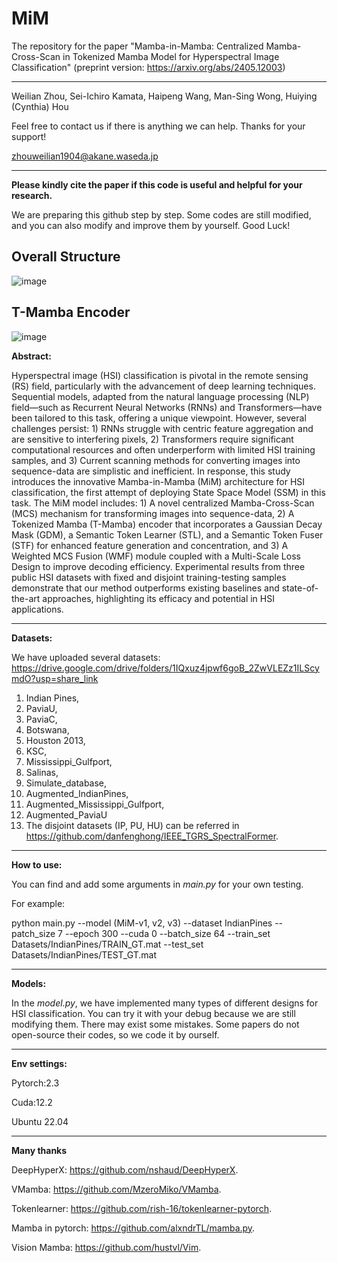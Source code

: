 # MiM

The repository for the paper "Mamba-in-Mamba: Centralized Mamba-Cross-Scan in Tokenized Mamba Model for Hyperspectral Image Classification" (preprint version: https://arxiv.org/abs/2405.12003)

------

Weilian Zhou, Sei-Ichiro Kamata, Haipeng Wang, Man-Sing Wong, Huiying (Cynthia) Hou

Feel free to contact us if there is anything we can help. Thanks for your support!

zhouweilian1904@akane.waseda.jp

------
**Please kindly cite the paper if this code is useful and helpful for your research.** 

We are preparing this github step by step. Some codes are still modified, and you can also modify and improve them by yourself. Good Luck! 

Overall Structure
----------------------------------------
![image](https://github.com/zhouweilian1904/Mamba-in-Mamba/blob/main/whole%20structure.png)

T-Mamba Encoder
----------------------------------------
![image](https://github.com/zhouweilian1904/Mamba-in-Mamba/blob/main/T_mamba_3.png)

**Abstract:**

Hyperspectral image (HSI) classification is pivotal in the remote sensing (RS) field, particularly with the advancement of deep learning techniques. Sequential models, adapted from the natural language processing (NLP) field—such as Recurrent Neural Networks (RNNs) and Transformers—have been tailored to this task, offering a unique viewpoint. However, several challenges persist: 1) RNNs struggle with centric feature aggregation and are sensitive to interfering pixels, 2) Transformers require significant computational resources and often underperform with limited HSI training samples, and 3) Current scanning methods for converting images into sequence-data are simplistic and inefficient. In response, this study introduces the innovative Mamba-in-Mamba (MiM) architecture for HSI classification, the first attempt of deploying State Space Model (SSM) in this task. The MiM model includes: 1) A novel centralized Mamba-Cross-Scan (MCS) mechanism for transforming images into sequence-data, 2) A Tokenized Mamba (T-Mamba) encoder that incorporates a Gaussian Decay Mask (GDM), a Semantic Token Learner (STL), and a Semantic Token Fuser (STF) for enhanced feature generation and concentration, and 3) A Weighted MCS Fusion (WMF) module coupled with a Multi-Scale Loss Design to improve decoding efficiency. Experimental results from three public HSI datasets with fixed and disjoint training-testing samples demonstrate that our method outperforms existing baselines and state-of-the-art approaches, highlighting its efficacy and potential in HSI applications.

--------------------------------
**Datasets:**

We have uploaded several datasets: https://drive.google.com/drive/folders/1IQxuz4jpwf6goB_2ZwVLEZz1ILScymdO?usp=share_link
1. Indian Pines, 
2. PaviaU, 
3. PaviaC, 
4. Botswana, 
5. Houston 2013, 
6. KSC, 
7. Mississippi_Gulfport, 
8. Salinas, 
9. Simulate_database, 
10. Augmented_IndianPines, 
11. Augmented_Mississippi_Gulfport, 
12. Augmented_PaviaU
13. The disjoint datasets (IP, PU, HU) can be referred in https://github.com/danfenghong/IEEE_TGRS_SpectralFormer.

--------------------------------
**How to use:**

You can find and add some arguments in *main.py* for your own testing.

For example:

python main.py --model (MiM-v1, v2, v3) --dataset IndianPines --patch_size 7 --epoch 300 --cuda 0 --batch_size 64 --train_set Datasets/IndianPines/TRAIN_GT.mat --test_set Datasets/IndianPines/TEST_GT.mat

--------------------------------
**Models:**

In the *model.py*, we have implemented many types of different designs for HSI classification. You can try it with your debug because we are still modifying them. There may exist some mistakes. 
Some papers do not open-source their codes, so we code it by ourself.

--------------------------------
**Env settings:**

Pytorch:2.3

Cuda:12.2

Ubuntu 22.04

---------------------------------
**Many thanks**

DeepHyperX: https://github.com/nshaud/DeepHyperX.

VMamba: https://github.com/MzeroMiko/VMamba.

Tokenlearner: https://github.com/rish-16/tokenlearner-pytorch.

Mamba in pytorch: https://github.com/alxndrTL/mamba.py.

Vision Mamba: https://github.com/hustvl/Vim.





